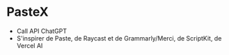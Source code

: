# PasteX

- Call API ChatGPT
- S'inspirer de Paste, de Raycast et de Grammarly/Merci, de ScriptKit, de Vercel AI
